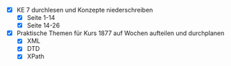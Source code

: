 - [x] KE 7 durchlesen und Konzepte niederschreiben
	- [x] Seite 1-14
	- [x] Seite 14-26
- [x] Praktische Themen für Kurs 1877 auf Wochen aufteilen und durchplanen
	- [x] XML
	- [x] DTD
	- [x] XPath